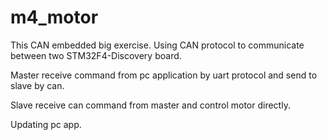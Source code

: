 # m4_motor

This CAN embedded big exercise.
Using CAN protocol to communicate between two STM32F4-Discovery board.

Master receive command from pc application by uart protocol and send to slave by can.

Slave receive can command from master and control motor directly.

Updating pc app.
